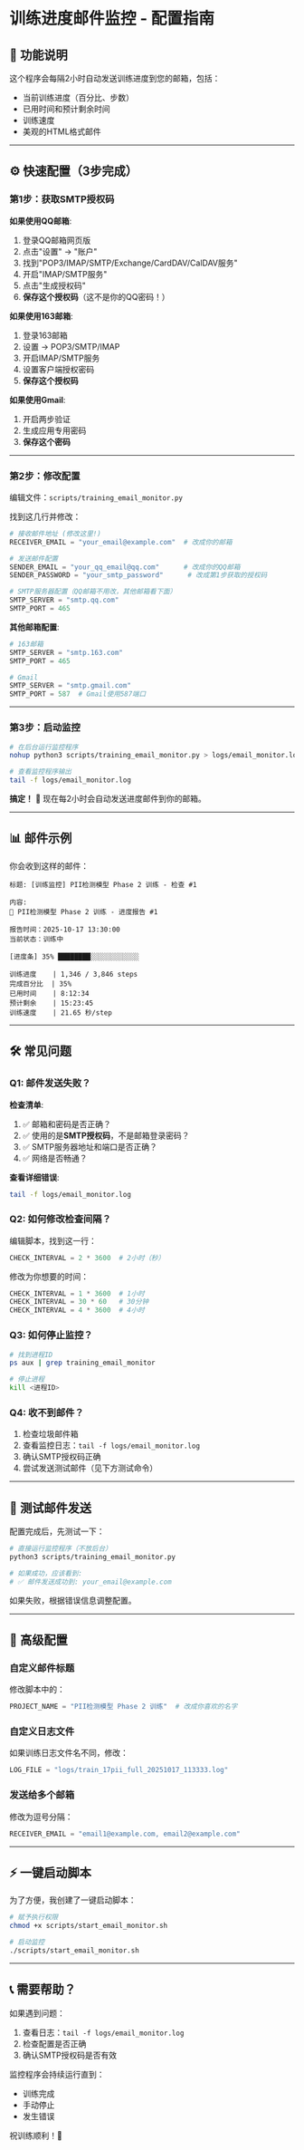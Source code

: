 # 训练进度邮件监控 - 配置指南

## 📧 功能说明

这个程序会每隔2小时自动发送训练进度到您的邮箱，包括：
- 当前训练进度（百分比、步数）
- 已用时间和预计剩余时间
- 训练速度
- 美观的HTML格式邮件

---

## ⚙️ 快速配置（3步完成）

### 第1步：获取SMTP授权码

**如果使用QQ邮箱**:
1. 登录QQ邮箱网页版
2. 点击"设置" → "账户"
3. 找到"POP3/IMAP/SMTP/Exchange/CardDAV/CalDAV服务"
4. 开启"IMAP/SMTP服务"
5. 点击"生成授权码"
6. **保存这个授权码**（这不是你的QQ密码！）

**如果使用163邮箱**:
1. 登录163邮箱
2. 设置 → POP3/SMTP/IMAP
3. 开启IMAP/SMTP服务
4. 设置客户端授权密码
5. **保存这个授权码**

**如果使用Gmail**:
1. 开启两步验证
2. 生成应用专用密码
3. **保存这个密码**

---

### 第2步：修改配置

编辑文件：`scripts/training_email_monitor.py`

找到这几行并修改：

```python
# 接收邮件地址 (修改这里!)
RECEIVER_EMAIL = "your_email@example.com"  # 改成你的邮箱

# 发送邮件配置
SENDER_EMAIL = "your_qq_email@qq.com"      # 改成你的QQ邮箱
SENDER_PASSWORD = "your_smtp_password"      # 改成第1步获取的授权码

# SMTP服务器配置（QQ邮箱不用改，其他邮箱看下面）
SMTP_SERVER = "smtp.qq.com"
SMTP_PORT = 465
```

**其他邮箱配置**:
```python
# 163邮箱
SMTP_SERVER = "smtp.163.com"
SMTP_PORT = 465

# Gmail
SMTP_SERVER = "smtp.gmail.com"
SMTP_PORT = 587  # Gmail使用587端口
```

---

### 第3步：启动监控

```bash
# 在后台运行监控程序
nohup python3 scripts/training_email_monitor.py > logs/email_monitor.log 2>&1 &

# 查看监控程序输出
tail -f logs/email_monitor.log
```

**搞定！** 🎉 现在每2小时会自动发送进度邮件到你的邮箱。

---

## 📊 邮件示例

你会收到这样的邮件：

```
标题: [训练监控] PII检测模型 Phase 2 训练 - 检查 #1

内容:
🚀 PII检测模型 Phase 2 训练 - 进度报告 #1

报告时间：2025-10-17 13:30:00
当前状态：训练中

[进度条] 35% ████████░░░░░░░░░░░░

训练进度    | 1,346 / 3,846 steps
完成百分比  | 35%
已用时间    | 8:12:34
预计剩余    | 15:23:45
训练速度    | 21.65 秒/step
```

---

## 🛠️ 常见问题

### Q1: 邮件发送失败？

**检查清单**:
1. ✅ 邮箱和密码是否正确？
2. ✅ 使用的是**SMTP授权码**，不是邮箱登录密码？
3. ✅ SMTP服务器地址和端口是否正确？
4. ✅ 网络是否畅通？

**查看详细错误**:
```bash
tail -f logs/email_monitor.log
```

### Q2: 如何修改检查间隔？

编辑脚本，找到这一行：
```python
CHECK_INTERVAL = 2 * 3600  # 2小时（秒）
```

修改为你想要的时间：
```python
CHECK_INTERVAL = 1 * 3600  # 1小时
CHECK_INTERVAL = 30 * 60   # 30分钟
CHECK_INTERVAL = 4 * 3600  # 4小时
```

### Q3: 如何停止监控？

```bash
# 找到进程ID
ps aux | grep training_email_monitor

# 停止进程
kill <进程ID>
```

### Q4: 收不到邮件？

1. 检查垃圾邮件箱
2. 查看监控日志：`tail -f logs/email_monitor.log`
3. 确认SMTP授权码正确
4. 尝试发送测试邮件（见下方测试命令）

---

## 🧪 测试邮件发送

配置完成后，先测试一下：

```bash
# 直接运行监控程序（不放后台）
python3 scripts/training_email_monitor.py

# 如果成功，应该看到:
# ✅ 邮件发送成功到: your_email@example.com
```

如果失败，根据错误信息调整配置。

---

## 📝 高级配置

### 自定义邮件标题

修改脚本中的：
```python
PROJECT_NAME = "PII检测模型 Phase 2 训练"  # 改成你喜欢的名字
```

### 自定义日志文件

如果训练日志文件名不同，修改：
```python
LOG_FILE = "logs/train_17pii_full_20251017_113333.log"
```

### 发送给多个邮箱

修改为逗号分隔：
```python
RECEIVER_EMAIL = "email1@example.com, email2@example.com"
```

---

## ⚡ 一键启动脚本

为了方便，我创建了一键启动脚本：

```bash
# 赋予执行权限
chmod +x scripts/start_email_monitor.sh

# 启动监控
./scripts/start_email_monitor.sh
```

---

## 📞 需要帮助？

如果遇到问题：
1. 查看日志：`tail -f logs/email_monitor.log`
2. 检查配置是否正确
3. 确认SMTP授权码是否有效

监控程序会持续运行直到：
- 训练完成
- 手动停止
- 发生错误

祝训练顺利！🚀
